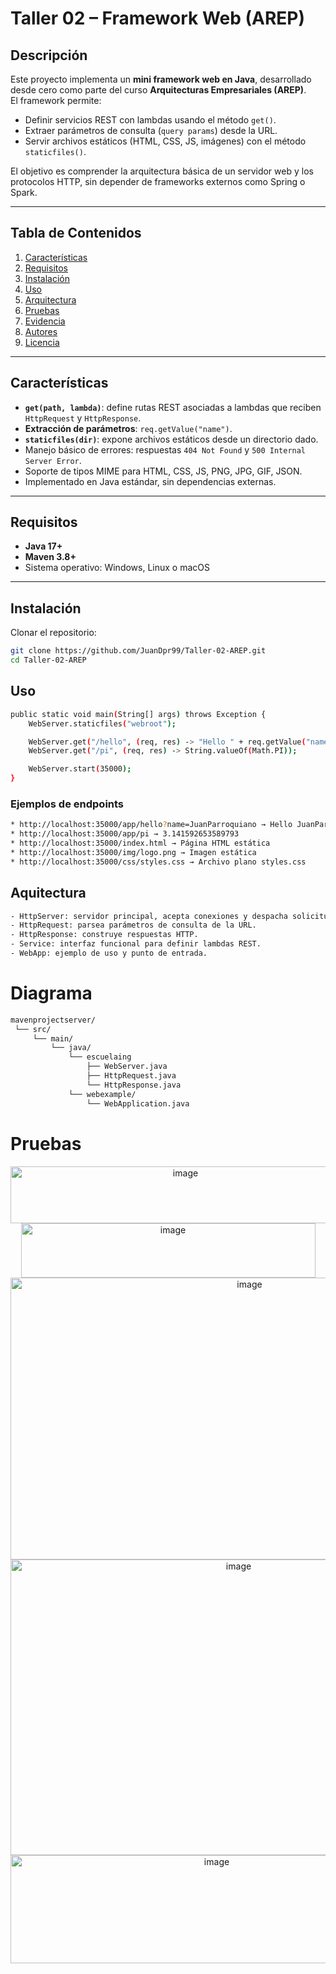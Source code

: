 # Taller 02 – Framework Web (AREP)

## Descripción
Este proyecto implementa un **mini framework web en Java**, desarrollado desde cero como parte del curso **Arquitecturas Empresariales (AREP)**.  
El framework permite:
- Definir servicios REST con lambdas usando el método `get()`.
- Extraer parámetros de consulta (`query params`) desde la URL.
- Servir archivos estáticos (HTML, CSS, JS, imágenes) con el método `staticfiles()`.

El objetivo es comprender la arquitectura básica de un servidor web y los protocolos HTTP, sin depender de frameworks externos como Spring o Spark.

---

## Tabla de Contenidos
1. [Características](#características)  
2. [Requisitos](#requisitos)  
3. [Instalación](#instalación)  
5. [Uso](#uso)  
6. [Arquitectura](#arquitectura)  
7. [Pruebas](#pruebas)  
8. [Evidencia](#evidencia)  
9. [Autores](#autores)  
10. [Licencia](#licencia)  

---

## Características
- **`get(path, lambda)`**: define rutas REST asociadas a lambdas que reciben `HttpRequest` y `HttpResponse`.
- **Extracción de parámetros**: `req.getValue("name")`.
- **`staticfiles(dir)`**: expone archivos estáticos desde un directorio dado.
- Manejo básico de errores: respuestas `404 Not Found` y `500 Internal Server Error`.
- Soporte de tipos MIME para HTML, CSS, JS, PNG, JPG, GIF, JSON.
- Implementado en Java estándar, sin dependencias externas.

---

## Requisitos
- **Java 17+**
- **Maven 3.8+**
- Sistema operativo: Windows, Linux o macOS

---

## Instalación
Clonar el repositorio:

```bash
git clone https://github.com/JuanDpr99/Taller-02-AREP.git
cd Taller-02-AREP
```
## Uso
```bash
public static void main(String[] args) throws Exception {
    WebServer.staticfiles("webroot");

    WebServer.get("/hello", (req, res) -> "Hello " + req.getValue("name"));
    WebServer.get("/pi", (req, res) -> String.valueOf(Math.PI));

    WebServer.start(35000);
}
```
### Ejemplos de endpoints
```bash
* http://localhost:35000/app/hello?name=JuanParroquiano → Hello JuanParroquiano
* http://localhost:35000/app/pi → 3.141592653589793
* http://localhost:35000/index.html → Página HTML estática
* http://localhost:35000/img/logo.png → Imagen estática
* http://localhost:35000/css/styles.css → Archivo plano styles.css
```
## Aquitectura
```bash
- HttpServer: servidor principal, acepta conexiones y despacha solicitudes.
- HttpRequest: parsea parámetros de consulta de la URL.
- HttpResponse: construye respuestas HTTP.
- Service: interfaz funcional para definir lambdas REST.
- WebApp: ejemplo de uso y punto de entrada.
```
# Diagrama
```bash
mavenprojectserver/
 └── src/
     └── main/
         └── java/
             └── escuelaing
                 ├── WebServer.java
                 ├── HttpRequest.java
                 └── HttpResponse.java
             └── webexample/
                 └── WebApplication.java                 
```

# Pruebas
<p align="center">
  <img width="544" height="91" alt="image" src="https://github.com/user-attachments/assets/42d86588-5401-4246-81a4-66838126e8b6" />
  <img width="471" height="87" alt="image" src="https://github.com/user-attachments/assets/aab43b38-8d23-4348-a648-3542828f00cc" />
  <img width="749" height="451" alt="image" src="https://github.com/user-attachments/assets/c498233b-425c-47ff-8801-0e97aac8d33d" />
  <img width="714" height="473" alt="image" src="https://github.com/user-attachments/assets/73c0ce8d-daf4-47ba-b0ff-711e4a202245" />
  <img width="644" height="173" alt="image" src="https://github.com/user-attachments/assets/dbcff121-2df3-445f-9ca8-2eb6a53dc0a1" />
</p>



